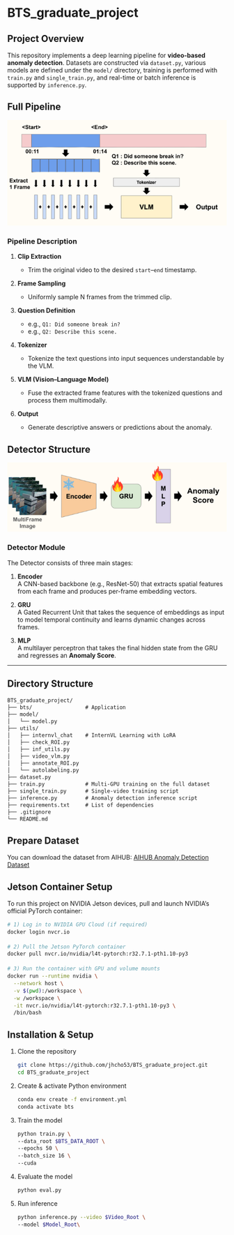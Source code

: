 # BTS_graduate_project

## Project Overview  
This repository implements a deep learning pipeline for **video-based anomaly detection**. Datasets are constructed via `dataset.py`, various models are defined under the `model/` directory, training is performed with `train.py` and `single_train.py`, and real-time or batch inference is supported by `inference.py`.

## Full Pipeline

![Pipeline Overview](img/Pipeline.png)

### Pipeline Description

1. **Clip Extraction**  
   - Trim the original video to the desired `start`–`end` timestamp.

2. **Frame Sampling**  
   - Uniformly sample N frames from the trimmed clip.

3. **Question Definition**  
   - e.g., `Q1: Did someone break in?`  
   - e.g., `Q2: Describe this scene.`

4. **Tokenizer**  
   - Tokenize the text questions into input sequences understandable by the VLM.

5. **VLM (Vision–Language Model)**  
   - Fuse the extracted frame features with the tokenized questions and process them multimodally.

6. **Output**  
   - Generate descriptive answers or predictions about the anomaly.

## Detector Structure

![Detector Architecture](img/Detector.png)

### Detector Module

The Detector consists of three main stages:

1. **Encoder**  
   A CNN-based backbone (e.g., ResNet-50) that extracts spatial features from each frame and produces per-frame embedding vectors.

2. **GRU**  
   A Gated Recurrent Unit that takes the sequence of embeddings as input to model temporal continuity and learns dynamic changes across frames.

3. **MLP**  
   A multilayer perceptron that takes the final hidden state from the GRU and regresses an **Anomaly Score**.

---
## Directory Structure

```plaintext
BTS_graduate_project/
├── bts/                 # Application
├── model/
│   └── model.py
├── utils/
│   ├── internvl_chat    # InternVL Learning with LoRA
│   ├── check_ROI.py
│   ├── inf_utils.py
│   ├── video_vlm.py
│   ├── annotate_ROI.py
│   └── autolabeling.py
├── dataset.py
├── train.py             # Multi-GPU training on the full dataset
├── single_train.py      # Single-video training script
├── inference.py         # Anomaly detection inference script
├── requirements.txt     # List of dependencies
├── .gitignore
└── README.md
```
## Prepare Dataset

You can download the dataset from AIHUB: [AIHUB Anomaly Detection Dataset](https://www.aihub.or.kr/aihubdata/data/view.do?currMenu=115&topMenu=100&dataSetSn=71850)

## Jetson Container Setup

To run this project on NVIDIA Jetson devices, pull and launch NVIDIA’s official PyTorch container:

```bash
# 1) Log in to NVIDIA GPU Cloud (if required)
docker login nvcr.io

# 2) Pull the Jetson PyTorch container
docker pull nvcr.io/nvidia/l4t-pytorch:r32.7.1-pth1.10-py3

# 3) Run the container with GPU and volume mounts
docker run --runtime nvidia \
  --network host \
  -v $(pwd):/workspace \
  -w /workspace \
  -it nvcr.io/nvidia/l4t-pytorch:r32.7.1-pth1.10-py3 \
  /bin/bash
```

## Installation & Setup

1. Clone the repository
   ```bash
   git clone https://github.com/jhcho53/BTS_graduate_project.git
   cd BTS_graduate_project

2. Create & activate Python environment  
   ```bash
   conda env create -f environment.yml
   conda activate bts

3. Train the model
   ```bash
   python train.py \
   --data_root $BTS_DATA_ROOT \
   --epochs 50 \
   --batch_size 16 \
   --cuda
4. Evaluate the model
   ```bash
   python eval.py
5. Run inference
   ```bash
   python inference.py --video $Video_Root \
   --model $Model_Root\
   
